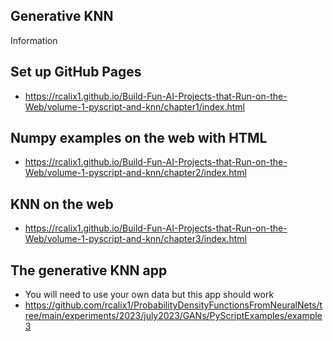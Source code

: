 ## Generative KNN

Information

## Set up GitHub Pages

* https://rcalix1.github.io/Build-Fun-AI-Projects-that-Run-on-the-Web/volume-1-pyscript-and-knn/chapter1/index.html

## Numpy examples on the web with HTML

* https://rcalix1.github.io/Build-Fun-AI-Projects-that-Run-on-the-Web/volume-1-pyscript-and-knn/chapter2/index.html

## KNN on the web

* https://rcalix1.github.io/Build-Fun-AI-Projects-that-Run-on-the-Web/volume-1-pyscript-and-knn/chapter3/index.html

## The generative KNN app

* You will need to use your own data but this app should work
* https://github.com/rcalix1/ProbabilityDensityFunctionsFromNeuralNets/tree/main/experiments/2023/july2023/GANs/PyScriptExamples/example3
